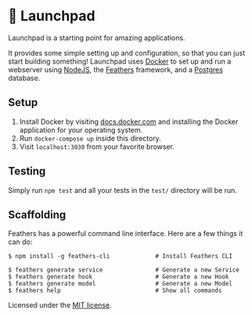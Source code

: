 # 🚀  Launchpad

Launchpad is a starting point for amazing applications.

It provides some simple setting up and configuration, so that you can just start building something!
Launchpad uses [Docker](http://www.docker.com) to set up and run a webserver using [NodeJS](https://nodejs.org/en/), the [Feathers](http://feathersjs.com) framework, and a [Postgres](http://postgresql.org) database.

## Setup

1. Install Docker by visiting [docs.docker.com](docs.docker.com) and installing the Docker application for your operating system.
2. Run `docker-compose up` inside this directory.
3. Visit `localhost:3030` from your favorite browser.

## Testing

Simply run `npm test` and all your tests in the `test/` directory will be run.

## Scaffolding

Feathers has a powerful command line interface. Here are a few things it can do:

```
$ npm install -g feathers-cli             # Install Feathers CLI

$ feathers generate service               # Generate a new Service
$ feathers generate hook                  # Generate a new Hook
$ feathers generate model                 # Generate a new Model
$ feathers help                           # Show all commands
```

Licensed under the [MIT license](LICENSE).
